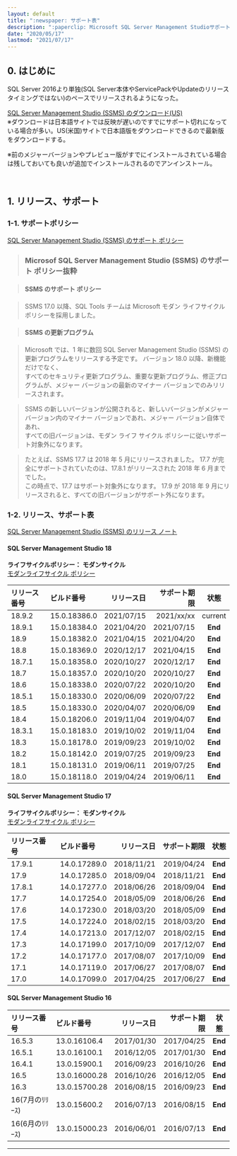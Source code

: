 ```yaml
---
layout: default
title: ":newspaper: サポート表"
description: ":paperclip: Microsoft SQL Server Management Studioサポート表"
date: "2020/05/17"
lastmod: "2021/07/17"
---
```


## 0. はじめに  

SQL Server 2016より単独(SQL Server本体やServicePackやUpdateのリリースタイミングではない)のペースでリリースされるようになった。  

[SQL Server Management Studio (SSMS) のダウンロード(US)](https://docs.microsoft.com/en-us/sql/ssms/download-sql-server-management-studio-ssms?view=sql-server-ver15)  
※ダウンロードは日本語サイトでは反映が遅いのですでにサポート切れになっている場合が多い。US(米国)サイトで日本語版をダウンロードできるので最新版をダウンロードする。 

※前のメジャーバージョンやプレビュー版がすでにインストールされている場合は残しておいても良いが追加でインストールされるのでアンインストール。   

<br />

## 1. リリース、サポート  

### 1-1. サポートポリシー  

[SQL Server Management Studio (SSMS) のサポート ポリシー](https://docs.microsoft.com/ja-jp/sql/ssms/support-policy?view=sql-server-ver15)  

> ### Microsof SQL Server Management Studio (SSMS) のサポート ポリシー抜粋

> #### SSMS のサポート ポリシー

> SSMS 17.0 以降、SQL Tools チームは Microsoft モダン ライフサイクル ポリシーを採用しました。  

> #### SSMS の更新プログラム

> Microsoft では、1 年に数回 SQL Server Management Studio (SSMS) の更新プログラムをリリースする予定です。 バージョン 18.0 以降、新機能だけでなく、  
> すべてのセキュリティ更新プログラム、重要な更新プログラム、修正プログラムが、メジャー バージョンの最新のマイナー バージョンでのみリリースされます。  

> SSMS の新しいバージョンが公開されると、新しいバージョンがメジャー バージョン内のマイナー バージョンであれ、メジャー バージョン自体であれ、  
> すべての旧バージョンは、モダン ライフ サイクル ポリシーに従いサポート対象外になります。  

> たとえば、SSMS 17.7 は 2018 年 5 月にリリースされました。 17.7 が完全にサポートされていたのは、17.8.1 がリリースされた 2018 年 6 月まででした。  
> この時点で、17.7 はサポート対象外になります。 17.9 が 2018 年 9 月にリリースされると、すべての旧バージョンがサポート外になります。  

### 1-2. リリース、サポート表  

[SQL Server Management Studio (SSMS) のリリース ノート](https://docs.microsoft.com/ja-jp/sql/ssms/release-notes-ssms?view=sql-server-ver15)  

#### SQL Server Management Studio 18  
**ライフサイクルポリシー： モダンサイクル**  
[モダンライフサイクル ポリシー](https://docs.microsoft.com/ja-JP/lifecycle/policies/modern)  

| リリース番号  |  ビルド番号   | リリース日 | サポート期限 |  状態   |
| :------------ | :------------ | ---------: | -----------: | :-----: |
| 18.9.2        | 15.0.18386.0  | 2021/07/15 |  2021/xx/xx  | current |
| 18.9.1        | 15.0.18384.0  | 2021/04/20 |  2021/07/15  | **End** |
| 18.9          | 15.0.18382.0  | 2021/04/15 |  2021/04/20  | **End** |
| 18.8          | 15.0.18369.0  | 2020/12/17 |  2021/04/15  | **End** |
| 18.7.1        | 15.0.18358.0  | 2020/10/27 |  2020/12/17  | **End** |
| 18.7          | 15.0.18357.0  | 2020/10/20 |  2020/10/27  | **End** |
| 18.6          | 15.0.18338.0  | 2020/07/22 |  2020/10/20  | **End** |
| 18.5.1        | 15.0.18330.0  | 2020/06/09 |  2020/07/22  | **End** |
| 18.5          | 15.0.18330.0  | 2020/04/07 |  2020/06/09  | **End** |
| 18.4          | 15.0.18206.0  | 2019/11/04 |  2019/04/07  | **End** |
| 18.3.1        | 15.0.18183.0  | 2019/10/02 |  2019/11/04  | **End** |
| 18.3          | 15.0.18178.0  | 2019/09/23 |  2019/10/02  | **End** |
| 18.2          | 15.0.18142.0  | 2019/07/25 |  2019/09/23  | **End** |
| 18.1          | 15.0.18131.0  | 2019/06/11 |  2019/07/25  | **End** |
| 18.0          | 15.0.18118.0  | 2019/04/24 |  2019/06/11  | **End** |

#### SQL Server Management Studio 17  
**ライフサイクルポリシー： モダンサイクル**  
[モダンライフサイクル ポリシー](https://docs.microsoft.com/ja-JP/lifecycle/policies/modern)  

| リリース番号  |  ビルド番号   | リリース日 | サポート期限 |  状態   |
| :------------ | :------------ | ---------: | -----------: | :-----: |
| 17.9.1        | 14.0.17289.0  | 2018/11/21 |  2019/04/24  | **End** |
| 17.9          | 14.0.17285.0  | 2018/09/04 |  2018/11/21  | **End** |
| 17.8.1        | 14.0.17277.0  | 2018/06/26 |  2018/09/04  | **End** |
| 17.7          | 14.0.17254.0  | 2018/05/09 |  2018/06/26  | **End** |
| 17.6          | 14.0.17230.0  | 2018/03/20 |  2018/05/09  | **End** |
| 17.5          | 14.0.17224.0  | 2018/02/15 |  2018/03/20  | **End** |
| 17.4          | 14.0.17213.0  | 2017/12/07 |  2018/02/15  | **End** |
| 17.3          | 14.0.17199.0  | 2017/10/09 |  2017/12/07  | **End** |
| 17.2          | 14.0.17177.0  | 2017/08/07 |  2017/10/09  | **End** |
| 17.1          | 14.0.17119.0  | 2017/06/27 |  2017/08/07  | **End** |
| 17.0          | 14.0.17099.0  | 2017/04/25 |  2017/06/27  | **End** |

#### SQL Server Management Studio 16  

| リリース番号  |  ビルド番号   | リリース日 | サポート期限 |  状態   |
| :------------ | :------------ | ---------: | -----------: | :-----: |
| 16.5.3        | 13.0.16106.4  | 2017/01/30 |  2017/04/25  | **End** |
| 16.5.1        | 13.0.16100.1  | 2016/12/05 |  2017/01/30  | **End** |
| 16.4.1        | 13.0.15900.1  | 2016/09/23 |  2016/10/26  | **End** |
| 16.5          | 13.0.16000.28 | 2016/10/26 |  2016/12/05  | **End** |
| 16.3          | 13.0.15700.28 | 2016/08/15 |  2016/09/23  | **End** |
| 16(7月のﾘﾘｰｽ) | 13.0.15600.2  | 2016/07/13 |  2016/08/15  | **End** |
| 16(6月のﾘﾘｰｽ) | 13.0.15000.23 | 2016/06/01 |  2016/07/13  | **End** |


* * *

